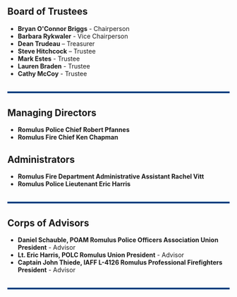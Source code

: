 
## Board of Trustees
- **Bryan O'Connor Briggs** - Chairperson
- **Barbara Rykwaler** - Vice Chairperson
- **Dean Trudeau** – Treasurer
- **Steve Hitchcock** – Trustee
- **Mark Estes** - Trustee
- **Lauren Braden** - Trustee
- **Cathy McCoy** - Trustee

<hr style="border: none; height: 4px; background-color: #004080; margin: 2rem 0;" />

## Managing Directors
- **Romulus Police Chief Robert Pfannes**
- **Romulus Fire Chief Ken Chapman**

## Administrators
- **Romulus Fire Department Administrative Assistant Rachel Vitt**
- **Romulus Police Lieutenant Eric Harris**

<hr style="border: none; height: 4px; background-color: #004080; margin: 2rem 0;" />

## Corps of Advisors
- **Daniel Schauble, POAM Romulus Police Officers Association Union President** - Advisor
- **Lt. Eric Harris, POLC Romulus Union President** - Advisor
- **Captain John Thiede, IAFF L-4126 Romulus Professional Firefighters President** - Advisor

<hr style="border: none; height: 4px; background-color: #004080; margin: 2rem 0;" />
